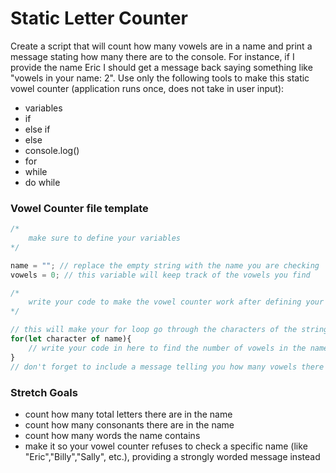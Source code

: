 # Static Letter Counter
Create a script that will count how many vowels are in a name and print a message stating how many there are to the console. For instance, if I provide the name Eric I should get a message back saying something like "vowels in your name: 2". Use only the following tools to make this static vowel counter (application runs once, does not take in user input):
- variables
- if
- else if
- else
- console.log()
- for
- while
- do while

### Vowel Counter file template
```JavaScript
/*
    make sure to define your variables
*/

name = ""; // replace the empty string with the name you are checking
vowels = 0; // this variable will keep track of the vowels you find

/*
    write your code to make the vowel counter work after defining your variables
*/

// this will make your for loop go through the characters of the string one by one
for(let character of name){
    // write your code in here to find the number of vowels in the name
}
// don't forget to include a message telling you how many vowels there are
```
### Stretch Goals
- count how many total letters there are in the name
- count how many consonants there are in the name
- count how many words the name contains
- make it so your vowel counter refuses to check a specific name (like "Eric","Billy","Sally", etc.), providing a strongly worded message instead
